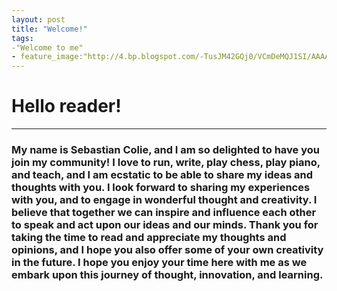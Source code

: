 ```yaml
---
layout: post
title: "Welcome!"
tags: 
-"Welcome to me"
- feature_image:"http://4.bp.blogspot.com/-TusJM42GQj0/VCmDeMQJ1SI/AAAAAAAABCI/8bQ24-GgS-4/s1600/Australie.jpg"
---
```


# Hello reader!

---

### My name is Sebastian Colie, and I am so delighted to have you join my community! I love to run, write, play chess, play piano, and teach, and I am ecstatic to be able to share my ideas and thoughts with you. I look forward to sharing my experiences with you, and to engage in wonderful thought and creativity. I believe that together we can inspire and influence each other to speak and act upon our ideas and our minds. Thank you for taking the time to read and appreciate my thoughts and opinions, and I hope you also offer some of your own creativity in the future. I hope you enjoy your time here with me as we embark upon this journey of thought, innovation, and learning. 
